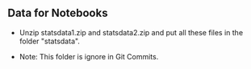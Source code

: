 ## Data for Notebooks

* Unzip statsdata1.zip and statsdata2.zip and put all these files in the folder "statsdata".  

* Note:  This folder is ignore in Git Commits.

